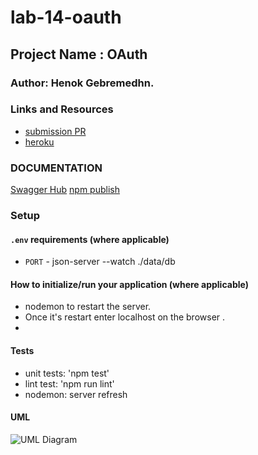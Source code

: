 # lab-14-oauth

## Project Name : OAuth

### Author: Henok Gebremedhn.

### Links and Resources

- [submission PR](https://github.com/henok-401-javascript/lab-14-oauth/pull/1)
- [heroku]()

### DOCUMENTATION

[Swagger Hub](http://localhost:3000/api-docs#/)
[npm publish]()

### Setup

#### `.env` requirements (where applicable)

- `PORT` - json-server --watch ./data/db

#### How to initialize/run your application (where applicable)

- nodemon to restart the server.
- Once it's restart enter localhost on the browser .
-

#### Tests

- unit tests: 'npm test'
- lint test: 'npm run lint'
- nodemon: server refresh

#### UML

![UML Diagram]()
